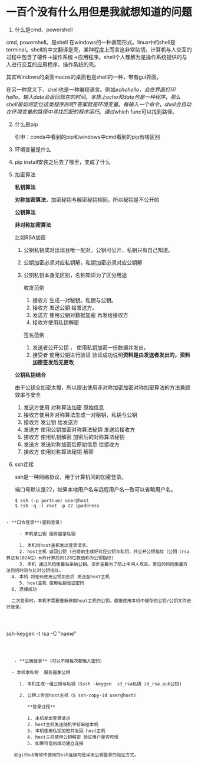 # 一百个没有什么用但是我就想知道的问题

1. 什么是cmd、powershell

cmd, powershell。是shell 在windows的一种表现形式。linux中的shell是terminal。shell的中文翻译是壳，某种程度上而言这非常贴切。计算机与人交互的过程中包含了硬件->操作系统->应用程序。shell个人理解为是操作系统提供的与人进行交互的应用程序，操作系统的壳。

其实Windows的桌面macos的桌面也是shell的一种，带有gui界面。

在另一种意义下，shell也是一种编程语言。例如$echo hello，会在界面打印hello。输入date会返回现在的时间。本质上echo和date也是一种程序，那么shell是如何定位这类程序的呢?答案就是环境变量。每输入一个命令，shell会自动在环境变量的路径中寻找匹配的程序运行。通过$which func可以找到路径。    

2. 什么是pip



    引申：conda中看到的pip和windows中cmd看到的pip有啥区别

3. 环境变量是什么

4. pip install安装之后去了哪里，变成了什么

5. 加密算法

    **私钥算法**

    **对称加密算法**，加密秘钥与解密秘钥相同。所以秘钥是不公开的

    **公钥算法**

    **非对称加密算法**

    比如RSA加密

     1.    公钥私钥成对出现且唯一配对，公钥可公开，私钥只有自己知道。

     2.    公钥加密必须对应私钥解，私钥加密必须对应公钥解

     3.    公钥私钥本身无区别，名称知识为了区分用途

           收发范例

           1.  接收方 生成一对秘钥。私钥与公钥。
           2.  接收方 发送公钥 给发送方。
           3.  发送方 使用公钥对数据加密 再发给接收方
           4.  接收方使用私钥解密

           签名范例

           1.  发送者公开公钥 ， 使用私钥加密一份数据并发出。
           2.  接受者 使用公钥进行验证 验证成功说明**资料是由发送者发出的，资料加密签发后无更改**

    **公钥私钥结合**

    由于公钥全加密太慢，所以提出使用非对称加密加密对称加密算法的方法兼顾效率与安全

    1.  发送方使用  对称算法加密  原始信息
    2.  接收方使用非对称算法生成一对秘钥，私钥与公钥
    3.  接收方 发公钥 给发送方
    4.  发送方 使用公钥加密对称算法秘钥 发送给接收方
    5.  接收方 使用私钥解密 加密后的对称算法秘钥
    6.  发送方 发送对称加密后原始信息  给接收方
    7.  接收方 使用对称算法秘钥 解密

6. ssh连接

   ssh是一种网络协议，用于计算机间的加密登录。

   端口号默认是22，如果本地用户名与远程用户名一致可以省略用户名。

   ```
   $ ssh (-p portnum) user@host
   $ ssh -q -l root -p 22 ipaddress
```
   
- **口令登录**(密码登录)
   
     - 本机拿公钥 服务器拿私钥
   
     1. 本机向host主机发出登录请求。
     2. host主机 返回公钥 (已提前生成好对应公钥与私钥，并公开公钥指纹（公钥（rsa算法有1024位）md5计算后的128位数值称为公钥指纹)
     3. 本机 通过风险衡量后采纳公钥。该步主要为了防止中间人攻击。常见的风险衡量方法包括时间与比对公钥指纹。
  4. 本机 将密码使用公钥加密后 发送至host主机
     5. host主机 使用私钥验证密码 
  6. 连接成功
   
  二次登录时，本机不需要重新获取hsot主机的公钥，直接使用本机中缓存的公钥/公钥文件进行登录。
   

   
```
   ssh-keygen -t rsa -C "name"
```
   
   
   
   - **公钥登录**（可以不用每次都输入密码）
   
  - 本机拿私钥  服务器拿公钥
   
     1. 本机生成一组公钥与私钥（$ssh -keygen  id_rsa私钥 id_rsa.pub公钥)
   
     2. 公钥上传至host主机（$ ssh-copy-id user@host)
   
        **登录过程**
     
        1. 本机发出登录请求
        2. host主机发送随机字符串给本机
        3. 本机使用私钥加密并发回 host主机
        4. host主机使用公钥解密 验证用户是否可信
        5. 如果可信则成功建立连接
   
   如github等软件使用的ssh连接均是采用公钥登录的验证方式。